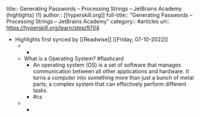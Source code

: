 title:: Generating Passwords – Processing Strings – JetBrains Academy (highlights) (1)
author:: [[hyperskill.org]]
full-title:: "Generating Passwords – Processing Strings – JetBrains Academy"
category:: #articles
url:: https://hyperskill.org/learn/step/9704

- Highlights first synced by [[Readwise]] [[Friday, 07-10-2022]]
	- -
	- What is a Operating System? #flashcard
		- An operating system (OS) is a set of software that manages communication between all other applications and hardware. It turns a computer into something more than just a bunch of metal parts, a complex system that can effectively perform different tasks.
		- #cs
	- -